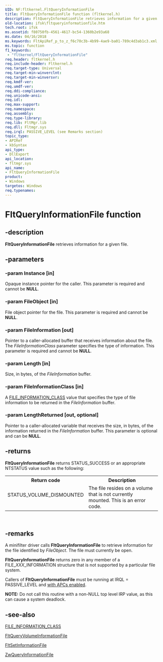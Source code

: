 ```yaml
---
UID: NF:fltkernel.FltQueryInformationFile
title: FltQueryInformationFile function (fltkernel.h)
description: FltQueryInformationFile retrieves information for a given file.
old-location: ifsk\fltqueryinformationfile.htm
tech.root: ifsk
ms.assetid: f80750fb-4561-4617-bc54-1360b2e93a68
ms.date: 04/16/2018
ms.keywords: FltApiRef_p_to_z_f6c70c3b-4b99-4ae9-ba01-789c4d3ab1c3.xml, FltQueryInformationFile, FltQueryInformationFile function [Installable File System Drivers], fltkernel/FltQueryInformationFile, ifsk.fltqueryinformationfile
ms.topic: function
f1_keywords:
 - "fltkernel/FltQueryInformationFile"
req.header: fltkernel.h
req.include-header: Fltkernel.h
req.target-type: Universal
req.target-min-winverclnt: 
req.target-min-winversvr: 
req.kmdf-ver: 
req.umdf-ver: 
req.ddi-compliance: 
req.unicode-ansi: 
req.idl: 
req.max-support: 
req.namespace: 
req.assembly: 
req.type-library: 
req.lib: FltMgr.lib
req.dll: Fltmgr.sys
req.irql: PASSIVE_LEVEL (see Remarks section)
topic_type:
- APIRef
- kbSyntax
api_type:
- DllExport
api_location:
- fltmgr.sys
api_name:
- FltQueryInformationFile
product:
- Windows
targetos: Windows
req.typenames: 
---
```


# FltQueryInformationFile function


## -description


**FltQueryInformationFile** retrieves information for a given file. 


## -parameters




### -param Instance [in]

Opaque instance pointer for the caller. This parameter is required and cannot be **NULL**. 


### -param FileObject [in]

File object pointer for the file. This parameter is required and cannot be **NULL**. 


### -param FileInformation [out]

Pointer to a caller-allocated buffer that receives information about the file. The *FileInformationClass* parameter specifies the type of information. This parameter is required and cannot be **NULL**. 


### -param Length [in]

Size, in bytes, of the *FileInformation* buffer. 


### -param FileInformationClass [in]

A [FILE_INFORMATION_CLASS](https://docs.microsoft.com/windows-hardware/drivers/ddi/wdm/ne-wdm-_file_information_class) value that specifies the type of file information to be returned in the *FileInformation* buffer.


### -param LengthReturned [out, optional]

Pointer to a caller-allocated variable that receives the size, in bytes, of the information returned in the *FileInformation* buffer. This parameter is optional and can be **NULL**. 


## -returns

**FltQueryInformationFile** returns STATUS_SUCCESS or an appropriate NTSTATUS value such as the following: 

<table>
<tr>
<th>Return code</th>
<th>Description</th>
</tr>
<tr>
<td width="40%">
<dl>
<dt>STATUS_VOLUME_DISMOUNTED</dt>
</dl>
</td>
<td width="60%">
The file resides on a volume that is not currently mounted. This is an error code. 

</td>
</tr>
</table>
 




## -remarks



A minifilter driver calls **FltQueryInformationFile** to retrieve information for the file identified by *FileObject*. The file must currently be open. 

**FltQueryInformationFile** returns zero in any member of a FILE_*XXX*_INFORMATION structure that is not supported by a particular file system. 

Callers of **FltQueryInformationFile** must be running at IRQL = PASSIVE_LEVEL and [with APCs enabled](https://docs.microsoft.com/windows-hardware/drivers/kernel/disabling-apcs).

**NOTE:**
Do not call this routine with a non-NULL top level IRP value, as this can cause a system deadlock.

## -see-also

[FILE_INFORMATION_CLASS](https://docs.microsoft.com/windows-hardware/drivers/ddi/wdm/ne-wdm-_file_information_class)


[FltQueryVolumeInformationFile](https://docs.microsoft.com/windows-hardware/drivers/ddi/fltkernel/nf-fltkernel-fltqueryvolumeinformationfile)



[FltSetInformationFile](https://docs.microsoft.com/windows-hardware/drivers/ddi/fltkernel/nf-fltkernel-fltsetinformationfile)



[ZwQueryInformationFile](https://docs.microsoft.com/windows-hardware/drivers/ddi/ntifs/nf-ntifs-ntqueryinformationfile)
 

 

